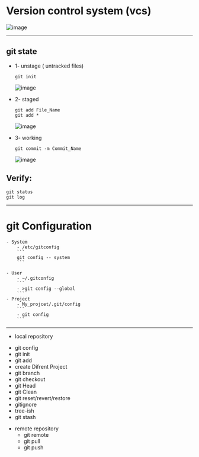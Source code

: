 # Version control system (vcs) 
![image](https://github.com/rezaabedi1365/Devops/assets/117336743/6455c93f-d8e1-4d94-8acc-d172af790592)

-----------------------------------------------------------------
## git state

*  1- unstage ( untracked files)
  
    ```
    git init
    ```
    
    ![image](https://github.com/rezaabedi1365/Devops/assets/117336743/3c2ab70e-8a9e-4425-9d91-755f8dc5196b)

*  2- staged 
    ```
    git add File_Name
    git add *
    ```
    ![image](https://github.com/rezaabedi1365/Devops/assets/117336743/8ac3ffac-cf53-492a-a531-7dfb57fda439)


*  3- working
    ```
    git commit -m Commit_Name
    ```
    ![image](https://github.com/rezaabedi1365/Devops/assets/117336743/c4e51818-d42d-4a69-84a7-85faeec49892)


## Verify:
```
git status
git log
```

 
---------------------------------------------------------------------
# git Configuration 
    - System 
        - /etc/gitconfig 
        ```
        git config -- system 
        ```
        
    - User 
        - ~/.gitconfig 
        ```
        - >git config --global 
        ```
    - Project
        - My_projcet/.git/config
        ```
        - git config 
        ```
----------------------------------------
 * local repository
  - git config
  - git init
  - git add
  - create Difrent Project 
  - git branch 
  - git checkout 
  - git Head 
  - git Clean 
  - git reset/revert/restore 
  - gitignore 
  - tree-ish 
  - git stash 


* remote repository
  - git remote 
  - git pull 
  - git push 

 
